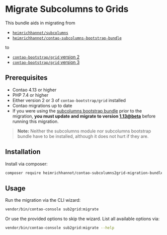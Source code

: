 # Migrate Subcolumns to Grids

This bundle aids in migrating from
- [`heimrichhannot/subcolumns`](https://github.com/heimrichhannot/contao-subcolumns)
- [`heimrichhannot/contao-subcolumns-bootstrap-bundle`](https://github.com/heimrichhannot/contao-subcolumns-bootstrap-bundle)

to
- [`contao-bootstrap/grid` version 2](https://github.com/contao-bootstrap/grid)
- [`contao-bootstrap/grid` version 3](https://contao-bootstrap.de/bootstrap-5-verwenden.html)


## Prerequisites

- Contao 4.13 or higher
- PHP 7.4 or higher
- Either version 2 or 3 of `contao-bootstrap/grid` installed
- Contao migrations up to date
- If you were using the [subcolumns bootstrap bundle](https://github.com/heimrichhannot/contao-subcolumns-bootstrap-bundle) prior to the migration,
**you must update and migrate to version [1.13@beta](https://github.com/heimrichhannot/contao-subcolumns-bootstrap-bundle/tree/feature/set_selection)** before running this migration.

> **Note:** Neither the subcolumns module nor subcolumns bootstrap bundle have to be installed,
> although it does not hurt if they are.


## Installation

Install via composer:

```bash
composer require heimrichhannot/contao-subcolumns2grid-migration-bundle:dev-trunk
```

## Usage

Run the migration via the CLI wizard:

```bash
vendor/bin/contao-console sub2grid:migrate
```

Or use the provided options to skip the wizard. List all available options via:

```bash
vendor/bin/contao-console sub2grid:migrate --help
```
